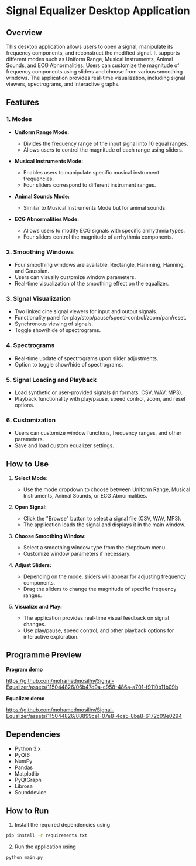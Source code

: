 # Signal Equalizer Desktop Application

## Overview

This desktop application allows users to open a signal, manipulate its frequency components, and reconstruct the modified signal. It supports different modes such as Uniform Range, Musical Instruments, Animal Sounds, and ECG Abnormalities. Users can customize the magnitude of frequency components using sliders and choose from various smoothing windows. The application provides real-time visualization, including signal viewers, spectrograms, and interactive graphs.

## Features

### 1. Modes

- **Uniform Range Mode:**
  - Divides the frequency range of the input signal into 10 equal ranges.
  - Allows users to control the magnitude of each range using sliders.

- **Musical Instruments Mode:**
  - Enables users to manipulate specific musical instrument frequencies.
  - Four sliders correspond to different instrument ranges.

- **Animal Sounds Mode:**
  - Similar to Musical Instruments Mode but for animal sounds.

- **ECG Abnormalities Mode:**
  - Allows users to modify ECG signals with specific arrhythmia types.
  - Four sliders control the magnitude of arrhythmia components.

### 2. Smoothing Windows

- Four smoothing windows are available: Rectangle, Hamming, Hanning, and Gaussian.
- Users can visually customize window parameters.
- Real-time visualization of the smoothing effect on the equalizer.

### 3. Signal Visualization

- Two linked cine signal viewers for input and output signals.
- Functionality panel for play/stop/pause/speed-control/zoom/pan/reset.
- Synchronous viewing of signals.
- Toggle show/hide of spectrograms.

### 4. Spectrograms

- Real-time update of spectrograms upon slider adjustments.
- Option to toggle show/hide of spectrograms.

### 5. Signal Loading and Playback

- Load synthetic or user-provided signals (in formats: CSV, WAV, MP3).
- Playback functionality with play/pause, speed control, zoom, and reset options.

### 6. Customization

- Users can customize window functions, frequency ranges, and other parameters.
- Save and load custom equalizer settings.

## How to Use

1. **Select Mode:**
   - Use the mode dropdown to choose between Uniform Range, Musical Instruments, Animal Sounds, or ECG Abnormalities.

2. **Open Signal:**
   - Click the "Browse" button to select a signal file (CSV, WAV, MP3).
   - The application loads the signal and displays it in the main window.
3. **Choose Smoothing Window:**
   - Select a smoothing window type from the dropdown menu.
   - Customize window parameters if necessary.

4. **Adjust Sliders:**
   - Depending on the mode, sliders will appear for adjusting frequency components.
   - Drag the sliders to change the magnitude of specific frequency ranges.

5. **Visualize and Play:**
   - The application provides real-time visual feedback on signal changes.
   - Use play/pause, speed control, and other playback options for interactive exploration.

## Programme Preview

**Program demo**

https://github.com/mohamedmosilhy/Signal-Equalizer/assets/115044826/06b47d9a-c958-486a-a701-f9110b11b09b


**Equalizer demo**

https://github.com/mohamedmosilhy/Signal-Equalizer/assets/115044826/88899ce1-07e8-4ca5-8ba8-6172c09e0294


## Dependencies

- Python 3.x
- PyQt6
- NumPy
- Pandas
- Matplotlib
- PyQtGraph
- Librosa
- Sounddevice

## How to Run

1. Install the required dependencies using 
```bash
pip install -r requirements.txt
```
2. Run the application using 
```bash
python main.py
```
